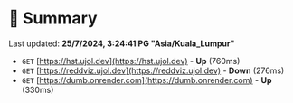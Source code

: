 # 📖 Summary
Last updated: **25/7/2024, 3:24:41 PG "Asia/Kuala_Lumpur"**

- `GET` [https://hst.ujol.dev](https://hst.ujol.dev) - **Up** (760ms)
- `GET` [https://reddviz.ujol.dev](https://reddviz.ujol.dev) - **Down** (276ms)
- `GET` [https://dumb.onrender.com](https://dumb.onrender.com) - **Up** (330ms)
